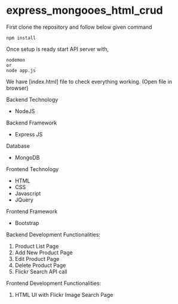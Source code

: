 # express_mongooes_html_crud

First clone the repository and follow below given command

```
npm install
```

Once setup is ready start API server with,

```
nodemon
or 
node app.js
```

We have [index.html] file to check everything working. (Open file in browser)

Backend Technology
- NodeJS


Backend Framework
- Express JS


Database
- MongoDB


Frontend Technology
- HTML
- CSS
- Javascript
- JQuery


Frontend Framework
- Bootstrap

Backend Development Functionalities: 
1. Product List Page
2. Add New Product Page
3. Edit Product Page
4. Delete Product Page
5. Flickr Search API call

Frontend Development Functionalities: 
1. HTML UI with Flickr Image Search Page

